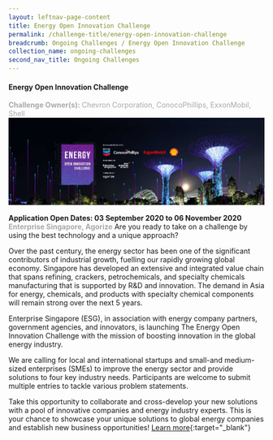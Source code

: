 ```yaml
---
layout: leftnav-page-content
title: Energy Open Innovation Challenge
permalink: /challenge-title/energy-open-innovation-challenge
breadcrumb: Ongoing Challenges / Energy Open Innovation Challenge
collection_name: ongoing-challenges
second_nav_title: Ongoing Challenges
---
```


#### Energy Open Innovation Challenge
<font color="#a9a9a9"><b>Challenge Owner(s): </b>Chevron Corporation, ConocoPhillips, ExxonMobil, Shell</font>
[![1](/images/ongoing-challenges/energy-open-innovation-challenge.jpg)](https://energy.innovation-challenge.sg/en/challenges/energy-2020)

**Application Open Dates: 03 September 2020 to 06 November 2020**<br>
<font color=" #a9a9a9"><b>Enterprise Singapore, Agorize</b></font>
Are you ready to take on a challenge by using the best technology and a unique approach? 

Over the past century, the energy sector has been one of the significant contributors of industrial growth, fuelling our rapidly growing global economy.  Singapore has developed an extensive and integrated value chain that spans refining, crackers, petrochemicals, and specialty chemicals manufacturing that is supported by R&D and innovation. The demand in Asia for energy, chemicals, and products with specialty chemical components will remain strong over the next 5 years.

Enterprise Singapore (ESG), in association with energy company partners, government agencies, and innovators, is launching The Energy Open Innovation Challenge with the mission of boosting innovation in the global energy industry. 

We are calling for local and international startups and small-and medium-sized enterprises (SMEs) to improve the energy sector and provide solutions to four key industry needs. Participants are welcome to submit multiple entries to tackle various problem statements. 

Take this opportunity to collaborate and cross-develop your new solutions with a pool of innovative companies and energy industry experts. This is your chance to showcase your unique solutions to global energy companies and establish new business opportunities!
[Learn more](https://energy.innovation-challenge.sg/en/challenges/energy-2020){:target="_blank"}

